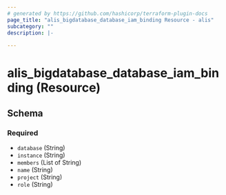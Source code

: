 ```yaml
---
# generated by https://github.com/hashicorp/terraform-plugin-docs
page_title: "alis_bigdatabase_database_iam_binding Resource - alis"
subcategory: ""
description: |-
  
---
```


# alis_bigdatabase_database_iam_binding (Resource)





<!-- schema generated by tfplugindocs -->
## Schema

### Required

- `database` (String)
- `instance` (String)
- `members` (List of String)
- `name` (String)
- `project` (String)
- `role` (String)
